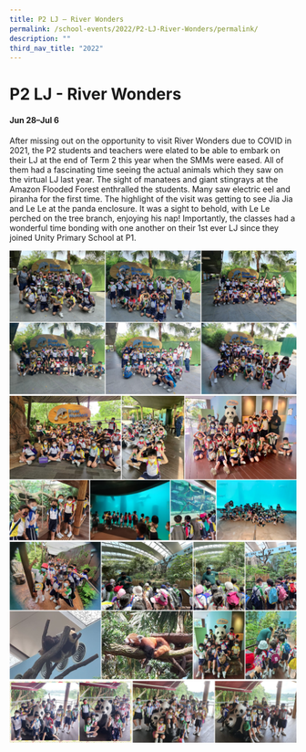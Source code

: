 ```yaml
---
title: P2 LJ – River Wonders
permalink: /school-events/2022/P2-LJ-River-Wonders/permalink/
description: ""
third_nav_title: "2022"
---
```

# P2 LJ - River Wonders

#### Jun 28–Jul 6

After missing out on the opportunity to visit River Wonders due to COVID in 2021, the P2 students and teachers were elated to be able to embark on their LJ at the end of Term 2 this year when the SMMs were eased. All of them had a fascinating time seeing the actual animals which they saw on the virtual LJ last year. The sight of manatees and giant stingrays at the Amazon Flooded Forest enthralled the students. Many saw electric eel and piranha for the first time. The highlight of the visit was getting to see Jia Jia and Le Le at the panda enclosure. It was a sight to behold, with Le Le perched on the tree branch, enjoying his nap! Importantly, the classes had a wonderful time bonding with one another on their 1st ever LJ since they joined Unity Primary School at P1.

![](/images/P2LJ.png)
![](/images/P2LJ2.png)
![](/images/P2LJ3.png)
![](/images/P2LJ4.png)